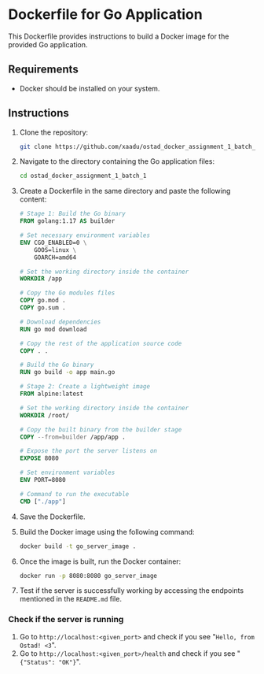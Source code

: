 # Dockerfile for Go Application

This Dockerfile provides instructions to build a Docker image for the provided Go application.

## Requirements
- Docker should be installed on your system.

## Instructions

1. Clone the repository:
   ```bash
   git clone https://github.com/xaadu/ostad_docker_assignment_1_batch_1.git
   ```

2. Navigate to the directory containing the Go application files:
   ```bash
   cd ostad_docker_assignment_1_batch_1
   ```

3. Create a Dockerfile in the same directory and paste the following content:

   ```Dockerfile
   # Stage 1: Build the Go binary
   FROM golang:1.17 AS builder

   # Set necessary environment variables
   ENV CGO_ENABLED=0 \
       GOOS=linux \
       GOARCH=amd64

   # Set the working directory inside the container
   WORKDIR /app

   # Copy the Go modules files
   COPY go.mod .
   COPY go.sum .

   # Download dependencies
   RUN go mod download

   # Copy the rest of the application source code
   COPY . .

   # Build the Go binary
   RUN go build -o app main.go

   # Stage 2: Create a lightweight image
   FROM alpine:latest

   # Set the working directory inside the container
   WORKDIR /root/

   # Copy the built binary from the builder stage
   COPY --from=builder /app/app .

   # Expose the port the server listens on
   EXPOSE 8080

   # Set environment variables
   ENV PORT=8080

   # Command to run the executable
   CMD ["./app"]
   ```

4. Save the Dockerfile.

5. Build the Docker image using the following command:
   ```bash
   docker build -t go_server_image .
   ```

6. Once the image is built, run the Docker container:
   ```bash
   docker run -p 8080:8080 go_server_image
   ```

7. Test if the server is successfully working by accessing the endpoints mentioned in the `README.md` file.

### Check if the server is running
1. Go to `http://localhost:<given_port>` and check if you see "`Hello, from Ostad! <3`".
2. Go to `http://localhost:<given_port>/health` and check if you see "`{"Status": "OK"}`".

